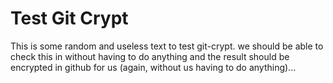 # Test Git Crypt 


This is some random and useless text to test git-crypt. we should be able to check this in without having to do anything and the result should be encrypted in github for us (again, without us having to do anything)...
